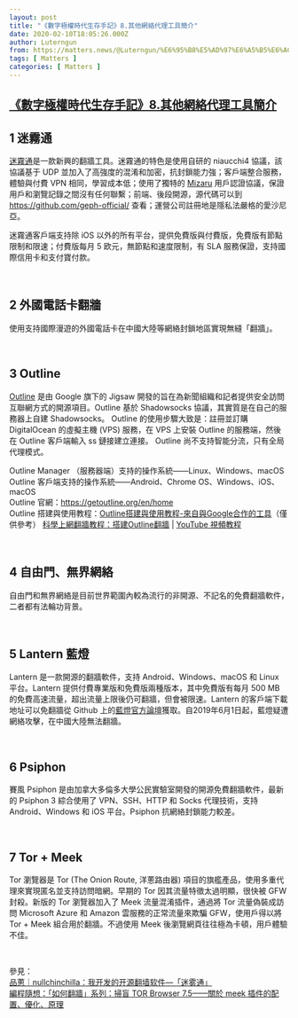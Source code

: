 ```yaml
---
layout: post
title: "《數字極權時代生存手記》8.其他網絡代理工具簡介"
date: 2020-02-10T18:05:26.000Z
author: Luterngun
from: https://matters.news/@Luterngun/%E6%95%B8%E5%AD%97%E6%A5%B5%E6%AC%8A%E6%99%82%E4%BB%A3%E7%94%9F%E5%AD%98%E6%89%8B%E8%A8%98-8-%E5%85%B6%E4%BB%96%E7%B6%B2%E7%B5%A1%E4%BB%A3%E7%90%86%E5%B7%A5%E5%85%B7%E7%B0%A1%E4%BB%8B-bafyreifv2vkwyy4vrccmic53dsxjdnyyawsctg7mm3e2qp22jil4mtnlnu
tags: [ Matters ]
categories: [ Matters ]
---
```

<!--1581357926000-->
[《數字極權時代生存手記》8.其他網絡代理工具簡介](https://matters.news/@Luterngun/%E6%95%B8%E5%AD%97%E6%A5%B5%E6%AC%8A%E6%99%82%E4%BB%A3%E7%94%9F%E5%AD%98%E6%89%8B%E8%A8%98-8-%E5%85%B6%E4%BB%96%E7%B6%B2%E7%B5%A1%E4%BB%A3%E7%90%86%E5%B7%A5%E5%85%B7%E7%B0%A1%E4%BB%8B-bafyreifv2vkwyy4vrccmic53dsxjdnyyawsctg7mm3e2qp22jil4mtnlnu)
------

<div>
<h2><strong>1 迷霧通</strong></h2><p><a href="https://geph.io/zhs" target="_blank">迷霧通</a>是一款新興的翻牆工具。迷霧通的特色是使用自研的 niaucchi4 協議，該協議基于 UDP 並加入了高強度的混淆和加密，抗封鎖能力強；客戶端整合服務，體驗與付費 VPN 相同，學習成本低；使用了獨特的 <a href="https://github.com/geph-official/geph2/wiki/Mizaru" target="_blank">Mizaru</a> 用戶認證協議，保證用戶和瀏覽記錄之間沒有任何聯繫；前端、後段開源，源代碼可以到 <a href="https://github.com/geph-official/" target="_blank">https://github.com/geph-official/</a> 查看；運營公司註冊地是隱私法嚴格的愛沙尼亞。</p><p>迷霧通客戶端支持除 iOS 以外的所有平台，提供免費版與付費版，免費版有節點限制和限速；付費版每月 5 欧元，無節點和速度限制，有 SLA 服務保證，支持國際信用卡和支付寶付款。</p><p><br></p><h2><strong>2 外國電話卡翻牆</strong></h2><p>使用支持國際漫遊的外國電話卡在中國大陸等網絡封鎖地區實現無縫「翻牆」。</p><p><br></p><h2><strong>3 Outline </strong></h2><p><a href="https://getoutline.org/en/home" target="_blank">Outline</a> 是由 Google 旗下的 Jigsaw 開發的旨在為新聞組織和記者提供安全訪問互聯網方式的開源項目。Outline 基於 Shadowsocks 協議，其實質是在自己的服務器上自建 Shadowsocks。 Outline 的使用步驟大致是：註冊並訂購 DigitalOcean 的虛擬主機 (VPS) 服務，在 VPS 上安裝 Outline 的服務端，然後在 Outline 客戶端輸入 ss 鏈接建立連接。 Outline 尚不支持智能分流，只有全局代理模式。</p><p>Outline Manager （服務器端）支持的操作系統——Linux、Windows、macOS <br class="smart">Outline 客戶端支持的操作系統——Android、Chrome OS、Windows、iOS、macOS <br class="smart">Outline 官網：<a href="https://getoutline.org/en/home" target="_blank">https://getoutline.org/en/home</a> <br class="smart">Outline 搭建與使用教程：<a href="https://www.xzymoe.com/outline/" target="_blank">Outline搭建與使用教程-來自與Google合作的工具</a>（僅供參考） <a href="https://darrenliuwei.github.io/fuck-gfw/Outline/Outline.html" target="_blank">科學上網翻牆教程：搭建Outline翻牆</a> | <a href="https://youtu.be/HYp759SJIKI" target="_blank">YouTube 視頻教程</a></p><p><br></p><h2><strong>4 自由門、無界網絡</strong></h2><p>自由門和無界網絡是目前世界範圍內較為流行的非開源、不記名的免費翻牆軟件，二者都有法輪功背景。</p><p><br></p><h2><strong>5 Lantern 藍燈</strong></h2><p>Lantern 是一款開源的翻牆軟件，支持 Android、Windows、macOS 和 Linux 平台。Lantern 提供付費專業版和免費版兩種版本，其中免費版有每月 500 MB 的免費高速流量，超出流量上限後仍可翻牆，但會被限速。Lantern 的客戶端下載地址可以免翻牆從 Github 上的<a href="https://github.com/getlantern/forum#%E8%93%9D%E7%81%AFlantern%E6%9C%80%E6%96%B0%E7%89%88%E6%9C%AC%E4%B8%8B%E8%BD%BD" target="_blank">藍燈官方論壇</a>獲取。自2019年6月1日起，藍燈疑遭網絡攻擊，在中國大陸無法翻牆。</p><p><br></p><h2><strong>6 Psiphon </strong></h2><p>賽風 Psiphon 是由加拿大多倫多大學公民實驗室開發的開源免費翻牆軟件，最新的 Psiphon 3 綜合使用了 VPN、SSH、HTTP 和 Socks 代理技術，支持 Android、Windows 和 iOS 平台。Psiphon 抗網絡封鎖能力較差。</p><p><br></p><h2><strong>7 Tor + Meek </strong></h2><p>Tor 瀏覽器是 Tor (The Onion Route, 洋蔥路由器) 項目的旗艦產品，使用多重代理來實現匿名並支持訪問暗網。早期的 Tor 因其流量特徵太過明顯，很快被 GFW 封殺。新版的 Tor 瀏覽器加入了 Meek 流量混淆插件，通過將 Tor 流量偽裝成訪問 Microsoft Azure 和 Amazon 雲服務的正常流量來欺騙 GFW，使用戶得以將 Tor + Meek 組合用於翻牆。不過使用 Meek 後瀏覽網頁往往極為卡頓，用戶體驗不佳。</p><p><br></p><p>參見： <a href="https://pincong.rocks/article/10365" target="_blank"><br class="smart">品蔥｜nullchinchilla：我开发的开源翻墙软件—「迷雾通」</a> <a href="https://program-think.blogspot.com/2018/04/gfw-tor-browser-7.5-meek.html" target="_blank"><br class="smart">編程隨想：「如何翻牆」系列：掃盲 TOR Browser 7.5——關於 meek 插件的配置、優化、原理</a></p>
</div>
